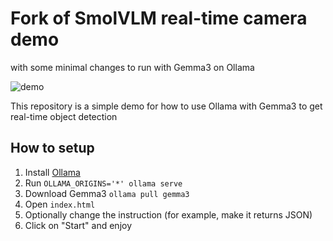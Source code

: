 # Fork of SmolVLM real-time camera demo
with some minimal changes to run with Gemma3 on Ollama

![demo](./demo.png)

This repository is a simple demo for how to use Ollama with Gemma3 to get real-time object detection

## How to setup

1. Install [Ollama](https://ollama.com/download)
2. Run `OLLAMA_ORIGINS='*' ollama serve`
3. Download Gemma3 `ollama pull gemma3`  
4. Open `index.html`
5. Optionally change the instruction (for example, make it returns JSON)
6. Click on "Start" and enjoy

